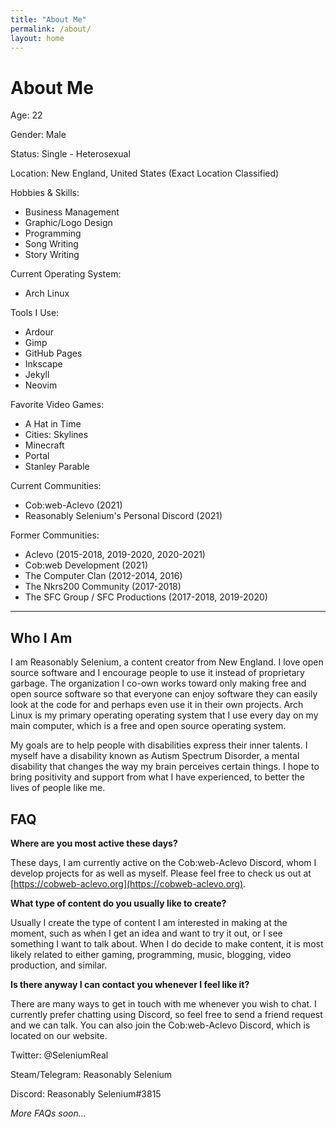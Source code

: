 ```yaml
---
title: "About Me"
permalink: /about/
layout: home
---
```


# About Me

Age: 22

Gender: Male

Status: Single - Heterosexual

Location: New England, United States (Exact Location Classified)

Hobbies & Skills: 

- Business Management
- Graphic/Logo Design
- Programming
- Song Writing
- Story Writing

Current Operating System:

- Arch Linux

Tools I Use:

- Ardour
- Gimp
- GitHub Pages
- Inkscape
- Jekyll
- Neovim

Favorite Video Games:  

- A Hat in Time
- Cities: Skylines
- Minecraft
- Portal
- Stanley Parable

Current Communities: 

- Cob:web-Aclevo (2021)
- Reasonably Selenium's Personal Discord (2021)

Former Communities: 

- Aclevo (2015-2018, 2019-2020, 2020-2021)
- Cob:web Development (2021)
- The Computer Clan (2012-2014, 2016)
- The Nkrs200 Community (2017-2018)
- The SFC Group / SFC Productions (2017-2018, 2019-2020)


---

## Who I Am

I am Reasonably Selenium, a content creator from New England. I love open source software and I encourage people to use it instead of proprietary garbage. The organization I co-own works toward only making free and open source software so that everyone can enjoy software they can easily look at the code for and perhaps even use it in their own projects. Arch Linux is my primary operating operating system that I use every day on my main computer, which is a free and open source operating system.

My goals are to help people with disabilities express their inner talents. I myself have a disability known as Autism Spectrum Disorder, a mental disability that changes the way my brain perceives certain things. I hope to bring positivity and support from what I have experienced, to better the lives of people like me.

## **FAQ**

**Where are you most active these days?**

These days, I am currently active on the Cob:web-Aclevo Discord, whom I develop projects for as well as myself. Please feel free to check us out at [https://cobweb-aclevo.org](https://cobweb-aclevo.org).

**What type of content do you usually like to create?**

Usually I create the type of content I am interested in making at the moment, such as when I get an idea and want to try it out, or I see something I want to talk about. When I do decide to make content, it is most likely related to either gaming, programming, music, blogging, video production, and similar.

**Is there anyway I can contact you whenever I feel like it?**

There are many ways to get in touch with me whenever you wish to chat. I currently prefer chatting using Discord, so feel free to send a friend request and we can talk. You can also join the Cob:web-Aclevo Discord, which is located on our website.

Twitter: @SeleniumReal

Steam/Telegram: Reasonably Selenium

Discord: Reasonably Selenium#3815

*More FAQs soon…*
